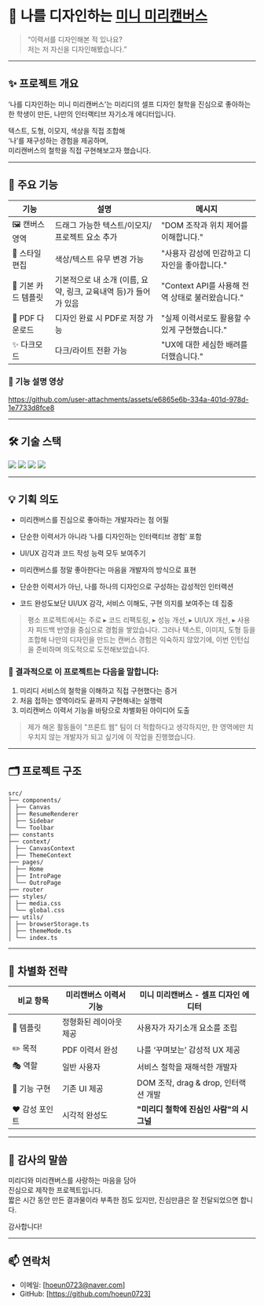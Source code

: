 # 🎨 나를 디자인하는 [미니 미리캔버스](https://my-miricanvas.vercel.app/)

> “이력서를 디자인해본 적 있나요?  
> 저는 저 자신을 디자인해봤습니다.”

---

## ✨ 프로젝트 개요

‘나를 디자인하는 미니 미리캔버스’는
미리디의 셀프 디자인 철학을 진심으로 좋아하는 한 학생이 만든,
나만의 인터랙티브 자기소개 에디터입니다.

텍스트, 도형, 이모지, 색상을 직접 조합해  
‘나’를 재구성하는 경험을 제공하며,  
미리캔버스의 철학을 직접 구현해보고자 했습니다.

---

## 🎯 주요 기능


| 기능 | 설명 | 메시지 |
| --- | --- | --- |
| 🖼️ 캔버스 영역 | 드래그 가능한 텍스트/이모지/프로젝트 요소 추가 | "DOM 조작과 위치 제어를 이해합니다." |
| 🎨 스타일 편집 | 색상/텍스트 유무 변경 가능 | "사용자 감성에 민감하고 디자인을 좋아합니다." |
| 🧍 기본 카드 템플릿 | 기본적으로 내 소개 (이름, 요약, 링크, 교육내역 등)가 들어가 있음 | "Context API를 사용해 전역 상태로 불러왔습니다." |
| 💾 PDF 다운로드 | 디자인 완료 시 PDF로 저장 가능 | "실제 이력서로도 활용할 수 있게 구현했습니다." |
| ✨ 다크모드 | 다크/라이트 전환 가능 | "UX에 대한 세심한 배려를 더했습니다." |

### 🎥 기능 설명 영상


https://github.com/user-attachments/assets/e6865e6b-334a-401d-978d-1e7733d8fce8



---

## 🛠️ 기술 스택
<img src="https://img.shields.io/badge/React-61DAFB?style=flat-square&logo=React&logoColor=white"/>
<img src="https://img.shields.io/badge/Swift-F05138?style=flat-square&logo=Swift&logoColor=white"/>
<img src="https://img.shields.io/badge/CSS3-1572B6?style=flat-square&logo=css3&logoColor=white"/>
<img src="https://img.shields.io/badge/Velog-20C997?style=flat-square&logo=velog&logoColor=white"/>

---

## 💡 기획 의도

- 미리캔버스를 진심으로 좋아하는 개발자라는 점 어필  
- 단순한 이력서가 아니라 ‘나를 디자인하는 인터랙티브 경험’ 포함  
- UI/UX 감각과 코드 작성 능력 모두 보여주기

- 미리캔버스를 정말 좋아한다는 마음을 개발자의 방식으로 표현
- 단순한 이력서가 아닌, 나를 하나의 디자인으로 구성하는 감성적인 인터랙션
- 코드 완성도보단 UI/UX 감각, 서비스 이해도, 구현 의지를 보여주는 데 집중

  
> 평소 프로젝트에서는 주로
> ▸ 코드 리팩토링, ▸ 성능 개선, ▸ UI/UX 개선, ▸ 사용자 피드백 반영을 중심으로 경험을 쌓았습니다.
> 그러나 텍스트, 이미지, 도형 등을 조합해 나만의 디자인을 만드는 캔버스 경험은 익숙하지 않았기에,
> 이번 인턴십을 준비하며 의도적으로 도전해보았습니다.



### 🎯 결과적으로 이 프로젝트는 다음을 말합니다:
1. 미리디 서비스의 철학을 이해하고 직접 구현했다는 증거
2. 처음 접하는 영역이라도 끝까지 구현해내는 실행력
3. 미리캔버스 이력서 기능을 바탕으로 차별화된 아이디어 도출

> 제가 해온 활동들이 "프론트 웹" 팀이 더 적합하다고 생각하지만,
> 한 영역에만 치우치지 않는 개발자가 되고 싶기에 이 작업을 진행했습니다.

---

## 🗂️ 프로젝트 구조

```
src/
├── components/
│ ├── Canvas
│ ├── ResumeRenderer
│ ├── Sidebar
│ └── Toolbar
├── constants
├── context/
│ ├── CanvasContext
│ ├── ThemeContext
├── pages/
│ ├── Home
│ ├── IntroPage
│ └── OutroPage
├── router
├── styles/
│ ├── media.css
│ └── global.css
├── utils/
│ ├── browserStorage.ts
│ ├── themeMode.ts
│ └── index.ts
```


---

## 🎯 차별화 전략

| 비교 항목 | 미리캔버스 이력서 기능 | 미니 미리캔버스 - 셀프 디자인 에디터 |
| --- | --- | --- |
| 🎨 템플릿 | 정형화된 레이아웃 제공 | 사용자가 자기소개 요소를 조립 |
| ✏️ 목적 | PDF 이력서 완성 | 나를 ‘꾸며보는’ 감성적 UX 제공 |
| 🎭 역할 | 일반 사용자 | 서비스 철학을 재해석한 개발자 |
| 🧠 기능 구현 | 기존 UI 제공 | DOM 조작, drag & drop, 인터랙션 개발 |
| ❤️ 감성 포인트 | 시각적 완성도 | **"미리디 철학에 진심인 사람"의 시그널** |

---

## 🙏 감사의 말씀

미리디와 미리캔버스를 사랑하는 마음을 담아  
진심으로 제작한 프로젝트입니다.  
짧은 시간 동안 만든 결과물이라 부족한 점도 있지만,
진심만큼은 잘 전달되었으면 합니다.

감사합니다!

---

## 📫 연락처

- 이메일: [hoeun0723@naver.com]  
- GitHub: [https://github.com/hoeun0723]  

